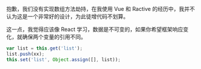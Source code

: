 抱歉，我们没有实现数组方法劫持，在我使用 Vue 和 Ractive 的经历中，我并不认为这是一个非常好的设计，为此徒增代码不划算。

这一点，我觉得应该像 React 学习，数据是不可变的，如果你希望框架响应变化，就确保两个变量的引用不同。

```javascript
var list = this.get('list');
list.push(xx);
this.set('list', Object.assign([], list));
```